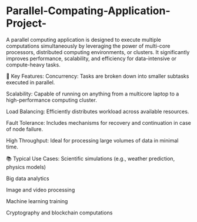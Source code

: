 # Parallel-Compating-Application-Project-

A parallel computing application is designed to execute multiple computations simultaneously by leveraging the power of multi-core processors, distributed computing environments, or clusters. It significantly improves performance, scalability, and efficiency for data-intensive or compute-heavy tasks.

🚀 Key Features:
Concurrency: Tasks are broken down into smaller subtasks executed in parallel.

Scalability: Capable of running on anything from a multicore laptop to a high-performance computing cluster.

Load Balancing: Efficiently distributes workload across available resources.

Fault Tolerance: Includes mechanisms for recovery and continuation in case of node failure.

High Throughput: Ideal for processing large volumes of data in minimal time.

📚 Typical Use Cases:
Scientific simulations (e.g., weather prediction, physics models)

Big data analytics

Image and video processing

Machine learning training

Cryptography and blockchain computations
